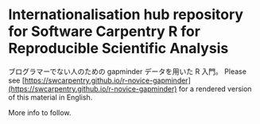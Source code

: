 # Internationalisation hub repository for Software Carpentry R for Reproducible Scientific Analysis

ブログラマーでない人のための gapminder データを用いた R 入門。
Please see [https://swcarpentry.github.io/r-novice-gapminder](https://swcarpentry.github.io/r-novice-gapminder) for a rendered version of this material in English.

More info to follow.
